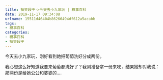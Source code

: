 ```yaml
---
title: 搞笑段子->今天去小九家玩 | 糗事百科
date: 2019-11-17 09:34:08
urlname: 15511d46404b86266494df612a5acabb
tags: 
- 糗事百科
categories:
- 糗事百科
- 搞笑段子
---
```

今天去小九家玩，刚好看到她把葡萄洗好分成两份。

我心想这么好知道我要来葡萄都洗好了？我刚准备拿一份来吃，结果她却对我说：那两份是给她公公和婆婆的....



